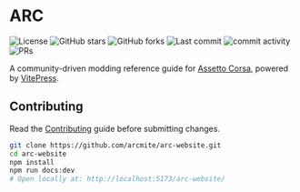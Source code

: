# ARC

![License](https://img.shields.io/github/license/arcmite/arc-website)
![GitHub stars](https://img.shields.io/github/stars/arcmite/arc-website?style=social)
![GitHub forks](https://img.shields.io/github/forks/arcmite/arc-website?style=social)
![Last commit](https://img.shields.io/github/last-commit/arcmite/arc-website)
![commit activity](https://img.shields.io/github/commit-activity/m/arcmite/arc-website)
![PRs](https://img.shields.io/github/issues-pr/arcmite/arc-website)

A community-driven modding reference guide for [Assetto Corsa](https://store.steampowered.com/app/244210/Assetto_Corsa/), powered by [VitePress](https://vitepress.dev/).

## Contributing

Read the [Contributing](docs/about/contributing.md) guide before submitting changes.
 
```bash
git clone https://github.com/arcmite/arc-website.git
cd arc-website
npm install
npm run docs:dev
# Open locally at: http://localhost:5173/arc-website/
```
